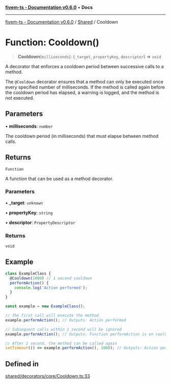 [**fivem-ts - Documentation v0.6.0**](../../../README.md) • **Docs**

***

[fivem-ts - Documentation v0.6.0](../../../README.md) / [Shared](../README.md) / Cooldown

# Function: Cooldown()

> **Cooldown**(`milliseconds`): (`_target`, `propertyKey`, `descriptor`) => `void`

A decorator that enforces a cooldown period between successive calls to a method.

The `@Cooldown` decorator ensures that a method can only be executed once every specified
number of milliseconds. If the method is called again before the cooldown period has elapsed,
a warning is logged, and the method is not executed.

## Parameters

• **milliseconds**: `number`

The cooldown period (in milliseconds) that must elapse between method calls.

## Returns

`Function`

A function that can be used as a method decorator.

### Parameters

• **\_target**: `unknown`

• **propertyKey**: `string`

• **descriptor**: `PropertyDescriptor`

### Returns

`void`

## Example

```ts
class ExampleClass {
  @Cooldown(1000) // 1 second cooldown
  performAction() {
    console.log('Action performed');
  }
}

const example = new ExampleClass();

// The first call will execute the method
example.performAction(); // Outputs: Action performed

// Subsequent calls within 1 second will be ignored
example.performAction(); // Outputs: Function performAction is on cooldown.

// After 1 second, the method can be called again
setTimeout(() => example.performAction(), 1000); // Outputs: Action performed
```

## Defined in

[shared/decorators/core/Cooldown.ts:33](https://github.com/Purpose-Dev/fivem-ts/blob/main/src/shared/decorators/core/Cooldown.ts#L33)
